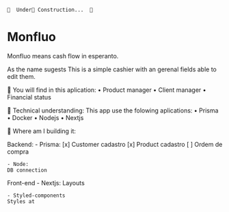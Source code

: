 	🚧  Under🚀 Construction...  🚧
<h1> Monfluo</h1>
Monfluo means cash flow in esperanto.

As the name sugests This is a simple cashier with an gerenal fields able to edit them.

🚧 You will find in this aplication:
	• Product manager
	• Client manager
	• Financial status 

🚧 Technical understanding:
This app use the folowing aplications:
	• Prisma
	• Docker
	• Nodejs
	• Nextjs

🚧 Where am I building it:

Backend:
	- Prisma:
	[x] Customer cadastro
	[x] Product cadastro
	[ ] Ordem de compra
	
	- Node:
	DB connection

Front-end 
	- Nextjs:
	Layouts
	
	- Styled-components 
	Styles at
